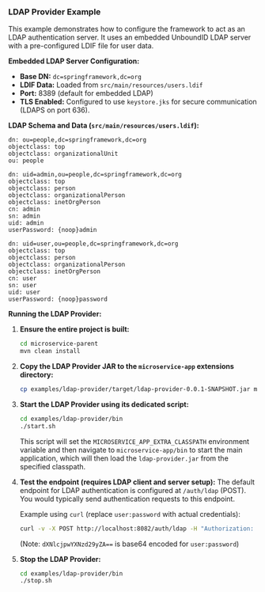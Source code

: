 ### LDAP Provider Example

This example demonstrates how to configure the framework to act as an LDAP authentication server. It uses an embedded UnboundID LDAP server with a pre-configured LDIF file for user data.

**Embedded LDAP Server Configuration:**

*   **Base DN:** `dc=springframework,dc=org`
*   **LDIF Data:** Loaded from `src/main/resources/users.ldif`
*   **Port:** 8389 (default for embedded LDAP)
*   **TLS Enabled:** Configured to use `keystore.jks` for secure communication (LDAPS on port 636).

**LDAP Schema and Data (`src/main/resources/users.ldif`):**

```ldif
dn: ou=people,dc=springframework,dc=org
objectclass: top
objectclass: organizationalUnit
ou: people

dn: uid=admin,ou=people,dc=springframework,dc=org
objectclass: top
objectclass: person
objectclass: organizationalPerson
objectclass: inetOrgPerson
cn: admin
sn: admin
uid: admin
userPassword: {noop}admin

dn: uid=user,ou=people,dc=springframework,dc=org
objectclass: top
objectclass: person
objectclass: organizationalPerson
objectclass: inetOrgPerson
cn: user
sn: user
uid: user
userPassword: {noop}password
```

**Running the LDAP Provider:**

1.  **Ensure the entire project is built:**
    ```bash
    cd microservice-parent
    mvn clean install
    ```

2.  **Copy the LDAP Provider JAR to the `microservice-app` extensions directory:**
    ```bash
    cp examples/ldap-provider/target/ldap-provider-0.0.1-SNAPSHOT.jar microservice-app/extensions/
    ```

3.  **Start the LDAP Provider using its dedicated script:**
    ```bash
    cd examples/ldap-provider/bin
    ./start.sh
    ```
    This script will set the `MICROSERVICE_APP_EXTRA_CLASSPATH` environment variable and then navigate to `microservice-app/bin` to start the main application, which will then load the `ldap-provider.jar` from the specified classpath.

4.  **Test the endpoint (requires LDAP client and server setup):**
    The default endpoint for LDAP authentication is configured at `/auth/ldap` (POST). You would typically send authentication requests to this endpoint.

    Example using `curl` (replace `user:password` with actual credentials):
    ```bash
    curl -v -X POST http://localhost:8082/auth/ldap -H "Authorization: Basic dXNlcjpwYXNzd29yZA=="
    ```
    (Note: `dXNlcjpwYXNzd29yZA==` is base64 encoded for `user:password`)

5.  **Stop the LDAP Provider:**
    ```bash
    cd examples/ldap-provider/bin
    ./stop.sh
    ```
